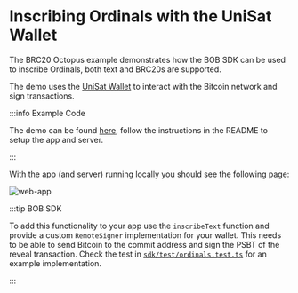 # Inscribing Ordinals with the UniSat Wallet

The BRC20 Octopus example demonstrates how the BOB SDK can be used to inscribe Ordinals, both text and BRC20s are supported.

The demo uses the [UniSat Wallet](https://docs.unisat.io/dev/unisat-developer-service/unisat-wallet) to interact with the Bitcoin network and sign transactions.

:::info Example Code

The demo can be found [here](https://github.com/bob-collective/demo-brc20-octopus), follow the instructions in the README to setup the app and server.

:::

With the app (and server) running locally you should see the following page:

![web-app](web-app.png)

:::tip BOB SDK

To add this functionality to your app use the `inscribeText` function and provide a custom `RemoteSigner` implementation for your wallet. This needs to be able to send Bitcoin to the commit address and sign the PSBT of the reveal transaction. Check the test in [`sdk/test/ordinals.test.ts`](https://github.com/bob-collective/bob/blob/master/sdk/test/ordinals.test.ts) for an example implementation.

:::

